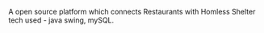 A open source platform which connects Restaurants with Homless Shelter tech used - java swing, mySQL.
